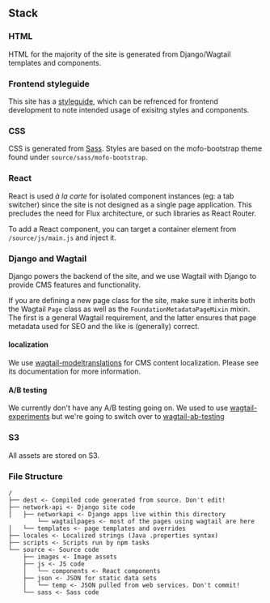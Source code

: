 ## Stack

### HTML

HTML for the majority of the site is generated from Django/Wagtail templates and components.

### Frontend styleguide

This site has a [styleguide](https://foundation.mozilla.org/en/style-guide/), which can be refrenced for frontend development to note intended usage of exisitng styles and components.

### CSS

CSS is generated from [Sass](http://sass-lang.com/). Styles are based on the mofo-bootstrap theme found under `source/sass/mofo-bootstrap`.

### React

React is used _à la carte_ for isolated component instances (eg: a tab switcher) since the site is not designed as a single page application. This precludes the need for Flux architecture, or such libraries as React Router.

To add a React component, you can target a container element from `/source/js/main.js` and inject it.

### Django and Wagtail

Django powers the backend of the site, and we use Wagtail with Django to provide CMS features and functionality.

If you are defining a new page class for the site, make sure it inherits both the Wagtail `Page` class as well as the `FoundationMetadataPageMixin` mixin. The first is a general Wagtail requirement, and the latter ensures that page metadata used for SEO and the like is (generally) correct.

#### localization

We use [wagtail-modeltranslations](https://github.com/infoportugal/wagtail-modeltranslation) for CMS content localization. Please see its documentation for more information.

#### A/B testing

We currently don't have any A/B testing going on. We used to use [wagtail-experiments](https://github.com/torchbox/wagtail-experiments) but we're going to switch over to [wagtail-ab-testing](https://github.com/torchbox/wagtail-ab-testing)

### S3

All assets are stored on S3.

### File Structure

```
/
├── dest <- Compiled code generated from source. Don't edit!
├── network-api <- Django site code
│   ├── networkapi <- Django apps live within this directory
        └── wagtailpages <- most of the pages using wagtail are here
│   └── templates <- page templates and overrides
├── locales <- Localized strings (Java .properties syntax)
├── scripts <- Scripts run by npm tasks
└── source <- Source code
    ├── images <- Image assets
    ├── js <- JS code
    │   └── components <- React components
    ├── json <- JSON for static data sets
    │   └── temp <- JSON pulled from web services. Don't commit!
    └── sass <- Sass code
```
